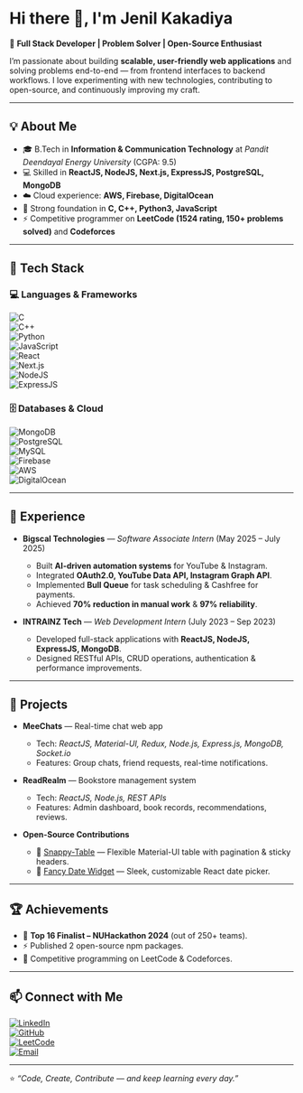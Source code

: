 # Hi there 👋, I'm Jenil Kakadiya  

🚀 **Full Stack Developer | Problem Solver | Open-Source Enthusiast**  

I’m passionate about building **scalable, user-friendly web applications** and solving problems end-to-end — from frontend interfaces to backend workflows. I love experimenting with new technologies, contributing to open-source, and continuously improving my craft.  

---

## 💡 About Me
- 🎓 B.Tech in **Information & Communication Technology** at *Pandit Deendayal Energy University* (CGPA: 9.5)  
- 💻 Skilled in **ReactJS, NodeJS, Next.js, ExpressJS, PostgreSQL, MongoDB**  
- ☁️ Cloud experience: **AWS, Firebase, DigitalOcean**  
- 🔧 Strong foundation in **C, C++, Python3, JavaScript**  
- ⚡ Competitive programmer on **LeetCode (1524 rating, 150+ problems solved)** and **Codeforces**  

---

## 🔧 Tech Stack

### 💻 Languages & Frameworks
![C](https://img.shields.io/badge/C-00599C?style=for-the-badge&logo=c&logoColor=white)  
![C++](https://img.shields.io/badge/C++-00599C?style=for-the-badge&logo=cplusplus&logoColor=white)  
![Python](https://img.shields.io/badge/Python-3776AB?style=for-the-badge&logo=python&logoColor=white)  
![JavaScript](https://img.shields.io/badge/JavaScript-F7DF1E?style=for-the-badge&logo=javascript&logoColor=black)  
![React](https://img.shields.io/badge/React-20232A?style=for-the-badge&logo=react&logoColor=61DAFB)  
![Next.js](https://img.shields.io/badge/Next.js-000000?style=for-the-badge&logo=nextdotjs&logoColor=white)  
![NodeJS](https://img.shields.io/badge/Node.js-43853D?style=for-the-badge&logo=node.js&logoColor=white)  
![ExpressJS](https://img.shields.io/badge/Express.js-404D59?style=for-the-badge)  

### 🗄️ Databases & Cloud
![MongoDB](https://img.shields.io/badge/MongoDB-4EA94B?style=for-the-badge&logo=mongodb&logoColor=white)  
![PostgreSQL](https://img.shields.io/badge/PostgreSQL-316192?style=for-the-badge&logo=postgresql&logoColor=white)  
![MySQL](https://img.shields.io/badge/MySQL-005C84?style=for-the-badge&logo=mysql&logoColor=white)  
![Firebase](https://img.shields.io/badge/Firebase-FFCA28?style=for-the-badge&logo=firebase&logoColor=black)  
![AWS](https://img.shields.io/badge/AWS-232F3E?style=for-the-badge&logo=amazonaws&logoColor=white)  
![DigitalOcean](https://img.shields.io/badge/DigitalOcean-0080FF?style=for-the-badge&logo=digitalocean&logoColor=white)  

---

## 🔨 Experience
- **Bigscal Technologies** — *Software Associate Intern* (May 2025 – July 2025)  
  - Built **AI-driven automation systems** for YouTube & Instagram.  
  - Integrated **OAuth2.0, YouTube Data API, Instagram Graph API**.  
  - Implemented **Bull Queue** for task scheduling & Cashfree for payments.  
  - Achieved **70% reduction in manual work** & **97% reliability**.  

- **INTRAINZ Tech** — *Web Development Intern* (July 2023 – Sep 2023)  
  - Developed full-stack applications with **ReactJS, NodeJS, ExpressJS, MongoDB**.  
  - Designed RESTful APIs, CRUD operations, authentication & performance improvements.  

---

## 📂 Projects
- **MeeChats** — Real-time chat web app  
  - Tech: *ReactJS, Material-UI, Redux, Node.js, Express.js, MongoDB, Socket.io*  
  - Features: Group chats, friend requests, real-time notifications.  

- **ReadRealm** — Bookstore management system  
  - Tech: *ReactJS, Node.js, REST APIs*  
  - Features: Admin dashboard, book records, recommendations, reviews.  

- **Open-Source Contributions**  
  - 🧩 [Snappy-Table](https://www.npmjs.com/package/snappy-table) — Flexible Material-UI table with pagination & sticky headers.  
  - 📅 [Fancy Date Widget](https://www.npmjs.com/package/fancy-date-widget) — Sleek, customizable React date picker.  

---

## 🏆 Achievements
- 🥇 **Top 16 Finalist – NUHackathon 2024** (out of 250+ teams).  
- ⚡ Published 2 open-source npm packages.  
- 🧠 Competitive programming on LeetCode & Codeforces.  

---

## 📫 Connect with Me
[![LinkedIn](https://img.shields.io/badge/LinkedIn-0077B5?style=for-the-badge&logo=linkedin&logoColor=white)](https://linkedin.com/in/JenilKakadiya)  
[![GitHub](https://img.shields.io/badge/GitHub-181717?style=for-the-badge&logo=github&logoColor=white)](https://github.com/Jenil-Kakadiya)  
[![LeetCode](https://img.shields.io/badge/LeetCode-FFA116?style=for-the-badge&logo=leetcode&logoColor=black)](https://leetcode.com/u/jenil_kakadiya/)  
[![Email](https://img.shields.io/badge/Email-D14836?style=for-the-badge&logo=gmail&logoColor=white)](mailto:jenilkakadiya5657@gmail.com)  

---

⭐️ *“Code, Create, Contribute — and keep learning every day.”*  
